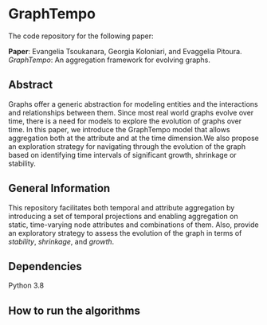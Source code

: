 # GraphTempo
The code repository for the following paper:

**Paper**: Evangelia Tsoukanara, Georgia Koloniari, and Evaggelia Pitoura. _GraphTempo_: An aggregation framework for evolving graphs.

## Abstract
Graphs offer a generic abstraction for modeling entities and the interactions and relationships between them. Since most real world graphs evolve over time, there is a need for models to explore the evolution of graphs over time. In this paper, we introduce the GraphTempo model that allows aggregation both at the attribute and at the time dimension.We also propose an exploration strategy for navigating through the evolution of the graph based on identifying time intervals of significant growth, shrinkage or stability.

## General Information
This repository facilitates both temporal and attribute aggregation by introducing a set of temporal projections and enabling aggregation on static, time-varying node attributes and combinations of them. Also, provide an exploratory strategy to assess the evolution of the graph in terms of _stability_, _shrinkage_, and _growth_.

## Dependencies
Python 3.8

## How to run the algorithms
